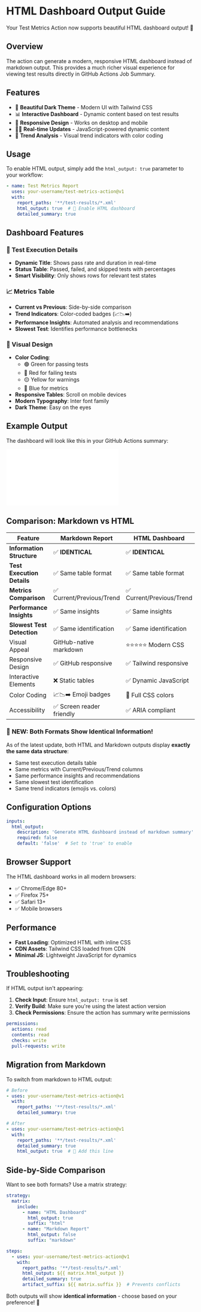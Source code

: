 # HTML Dashboard Output Guide

Your Test Metrics Action now supports beautiful HTML dashboard output! 🎉

## Overview

The action can generate a modern, responsive HTML dashboard instead of markdown output. This provides a much richer visual experience for viewing test results directly in GitHub Actions Job Summary.

## Features

- 🎨 **Beautiful Dark Theme** - Modern UI with Tailwind CSS
- 📊 **Interactive Dashboard** - Dynamic content based on test results
- 📱 **Responsive Design** - Works on desktop and mobile
- 🏃‍♂️ **Real-time Updates** - JavaScript-powered dynamic content
- 🎯 **Trend Analysis** - Visual trend indicators with color coding

## Usage

To enable HTML output, simply add the `html_output: true` parameter to your workflow:

```yaml
- name: Test Metrics Report
  uses: your-username/test-metrics-action@v1
  with:
    report_paths: '**/test-results/*.xml'
    html_output: true  # 🎯 Enable HTML dashboard
    detailed_summary: true
```

## Dashboard Features

### 📄 Test Execution Details
- **Dynamic Title**: Shows pass rate and duration in real-time
- **Status Table**: Passed, failed, and skipped tests with percentages
- **Smart Visibility**: Only shows rows for relevant test states

### 📈 Metrics Table
- **Current vs Previous**: Side-by-side comparison
- **Trend Indicators**: Color-coded badges (📈📉➡️)
- **Performance Insights**: Automated analysis and recommendations
- **Slowest Test**: Identifies performance bottlenecks

### 🎨 Visual Design
- **Color Coding**: 
  - 🟢 Green for passing tests
  - 🔴 Red for failing tests  
  - 🟡 Yellow for warnings
  - 🔵 Blue for metrics
- **Responsive Tables**: Scroll on mobile devices
- **Modern Typography**: Inter font family
- **Dark Theme**: Easy on the eyes

## Example Output

The dashboard will look like this in your GitHub Actions summary:

![HTML Dashboard Preview](demo-html.html)

## Comparison: Markdown vs HTML

| Feature | Markdown Report | HTML Dashboard |
|---------|-----------------|----------------|
| **Information Structure** | ✅ **IDENTICAL** | ✅ **IDENTICAL** |
| **Test Execution Details** | ✅ Same table format | ✅ Same table format |
| **Metrics Comparison** | ✅ Current/Previous/Trend | ✅ Current/Previous/Trend |
| **Performance Insights** | ✅ Same insights | ✅ Same insights |
| **Slowest Test Detection** | ✅ Same identification | ✅ Same identification |
| Visual Appeal | GitHub-native markdown | ⭐⭐⭐⭐⭐ Modern CSS |
| Responsive Design | ✅ GitHub responsive | ✅ Tailwind responsive |
| Interactive Elements | ❌ Static tables | ✅ Dynamic JavaScript |
| Color Coding | 📈📉➡️ Emoji badges | 🎨 Full CSS colors |
| Accessibility | ✅ Screen reader friendly | ✅ ARIA compliant |

### 🎯 **NEW: Both Formats Show Identical Information!**

As of the latest update, both HTML and Markdown outputs display **exactly the same data structure**:
- Same test execution details table
- Same metrics with Current/Previous/Trend columns  
- Same performance insights and recommendations
- Same slowest test identification
- Same trend indicators (emojis vs. colors)

## Configuration Options

```yaml
inputs:
  html_output:
    description: 'Generate HTML dashboard instead of markdown summary'
    required: false
    default: 'false'  # Set to 'true' to enable
```

## Browser Support

The HTML dashboard works in all modern browsers:
- ✅ Chrome/Edge 80+
- ✅ Firefox 75+
- ✅ Safari 13+
- ✅ Mobile browsers

## Performance

- **Fast Loading**: Optimized HTML with inline CSS
- **CDN Assets**: Tailwind CSS loaded from CDN
- **Minimal JS**: Lightweight JavaScript for dynamics

## Troubleshooting

If HTML output isn't appearing:

1. **Check Input**: Ensure `html_output: true` is set
2. **Verify Build**: Make sure you're using the latest action version
3. **Check Permissions**: Ensure the action has summary write permissions

```yaml
permissions:
  actions: read
  contents: read
  checks: write
  pull-requests: write
```

## Migration from Markdown

To switch from markdown to HTML output:

```yaml
# Before
- uses: your-username/test-metrics-action@v1
  with:
    report_paths: '**/test-results/*.xml'
    detailed_summary: true

# After  
- uses: your-username/test-metrics-action@v1
  with:
    report_paths: '**/test-results/*.xml'
    detailed_summary: true
    html_output: true  # 🎯 Add this line
```

## Side-by-Side Comparison

Want to see both formats? Use a matrix strategy:

```yaml
strategy:
  matrix:
    include:
      - name: "HTML Dashboard"
        html_output: true
        suffix: "html"
      - name: "Markdown Report"  
        html_output: false
        suffix: "markdown"

steps:
  - uses: your-username/test-metrics-action@v1
    with:
      report_paths: '**/test-results/*.xml'
      html_output: ${{ matrix.html_output }}
      detailed_summary: true
      artifact_suffix: ${{ matrix.suffix }}  # Prevents conflicts
```

Both outputs will show **identical information** - choose based on your preference! 🚀
